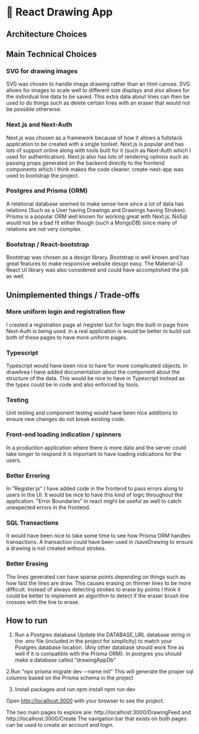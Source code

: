 # 🎨 React Drawing App

## Architecture Choices


## Main Technical Choices
### SVG for drawing images
SVG was chosen to handle image drawing rather than an html canvas. SVG allows for images to scale well to different size displays and also allows for the individual line data to be saved. This extra data about lines can then be used to do things such as delete certain lines with an eraser that would not be possible otherwise.

### Next.js and Next-Auth
Next.js was chosen as a framework because of how it allows a fullstack application to be created with a single toolset. Next.js is popular and has lots of support online along with tools built for it (such as Next-Auth which I used for authentication). Next.js also has lots of rendering options such as passing props generated on the backend directly to the frontend components which I think makes the code cleaner. create-next-app was used to bootstrap the project.

### Postgres and Prisma (ORM)
A relational database seemed to make sense here since a lot of data has relations (Such as a User having Drawings and Drawings having Strokes). Prisma is a popular ORM well known for working great with Next.js. NoSql would not be a bad fit either though (such a MongoDB) since many of relations are not very complex.

### Bootstrap / React-bootstrap
Bootstrap was chosen as a design library. Bootstrap is well known and has great features to make responsive website design easy. The Material-UI React UI library was also considered and could have accomplished the job as well.


## Unimplemented things / Trade-offs
### More uniform login and registration flow
I created a registration page at /register but for login the built in page from Next-Auth is being used. In a real application is would be better to build out both of these pages to have more uniform pages.

### Typescript
Typescript would have been nice to have for more complicated objects. In drawArea I have added documentation about the component about the structure of the data. This would be nice to have in Typescript instead as the types could be in code and also enforced by tools.

### Testing
Unit testing and component testing would have been nice additions to ensure new changes do not break existing code.

### Front-end loading indication / spinners
In a production application where there is more data and the server could take longer to respond it is important to have loading indications for the users.

### Better Erroring
In "Register.js" I have added code in the frontend to pass errors along to users in the UI. It would be nice to have this kind of logic throughout the application. "Error Boundaries" in react might be useful as well to catch unexpected errors in the frontend.

### SQL Transactions
It would have been nice to take some time to see how Prisma ORM handles transactions. A transaction could have been used in /saveDrawing to ensure a drawing is not created without strokes.

### Better Erasing
The lines generated can have sparse points depending on things such as how fast the lines are draw. This causes erasing on thinner lines to be more difficult. Instead of always detecting strokes to erase by points I think it could be better to implement an algorithm to detect if the eraser brush line crosses with the line to erase.

## How to run
1. Run a Postgres database
Update the DATABASE_URL database string in the .env file (included in the project for simplicity) to match your Postgres database location. (Any other database should work fine as well if it is compatible with the Prisma ORM). In postgres you should make a database called "drawingAppDb"

2.Run "npx prisma migrate dev --name init"
This will generate the proper sql columns based on the Prisma schema in the project

3. Install packages and run
npm install
npm run dev

Open [http://localhost:3000](http://localhost:3000) with your browser to see the project.

The two main pages to explore are:
http://localhost:3000/DrawingFeed
and
http://localhost:3000/Create
The navigation bar that exists on both pages can be used to create an account and login.

